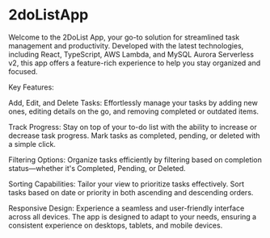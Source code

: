 # 2doListApp
Welcome to the 2DoList App, your go-to solution for streamlined task management and productivity. Developed with the latest technologies, including React, TypeScript, AWS Lambda, and MySQL Aurora Serverless v2, this app offers a feature-rich experience to help you stay organized and focused.

Key Features:

Add, Edit, and Delete Tasks:
Effortlessly manage your tasks by adding new ones, editing details on the go, and removing completed or outdated items.

Track Progress:
Stay on top of your to-do list with the ability to increase or decrease task progress. Mark tasks as completed, pending, or deleted with a simple click.

Filtering Options:
Organize tasks efficiently by filtering based on completion status—whether it's Completed, Pending, or Deleted.

Sorting Capabilities:
Tailor your view to prioritize tasks effectively. Sort tasks based on date or priority in both ascending and descending orders.

Responsive Design:
Experience a seamless and user-friendly interface across all devices. The app is designed to adapt to your needs, ensuring a consistent experience on desktops, tablets, and mobile devices.
